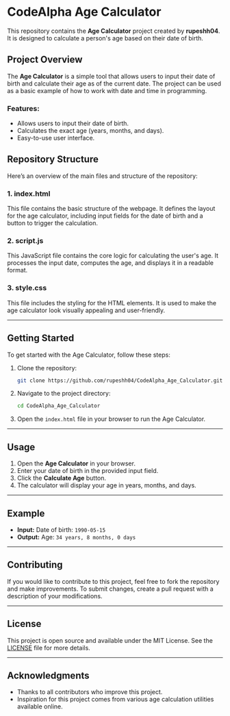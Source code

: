 # CodeAlpha Age Calculator

This repository contains the **Age Calculator** project created by **rupeshh04**. It is designed to calculate a person's age based on their date of birth.

## Project Overview

The **Age Calculator** is a simple tool that allows users to input their date of birth and calculate their age as of the current date. The project can be used as a basic example of how to work with date and time in programming.

### Features:
- Allows users to input their date of birth.
- Calculates the exact age (years, months, and days).
- Easy-to-use user interface.

## Repository Structure

Here’s an overview of the main files and structure of the repository:


### 1. **index.html**

This file contains the basic structure of the webpage. It defines the layout for the age calculator, including input fields for the date of birth and a button to trigger the calculation.

### 2. **script.js**

This JavaScript file contains the core logic for calculating the user's age. It processes the input date, computes the age, and displays it in a readable format.

### 3. **style.css**

This file includes the styling for the HTML elements. It is used to make the age calculator look visually appealing and user-friendly.

---

## Getting Started

To get started with the Age Calculator, follow these steps:

1. Clone the repository:
    ```bash
    git clone https://github.com/rupeshh04/CodeAlpha_Age_Calculator.git
    ```

2. Navigate to the project directory:
    ```bash
    cd CodeAlpha_Age_Calculator
    ```

3. Open the `index.html` file in your browser to run the Age Calculator.

---

## Usage

1. Open the **Age Calculator** in your browser.
2. Enter your date of birth in the provided input field.
3. Click the **Calculate Age** button.
4. The calculator will display your age in years, months, and days.

---

## Example

- **Input:** Date of birth: `1990-05-15`
- **Output:** Age: `34 years, 8 months, 0 days`

---

## Contributing

If you would like to contribute to this project, feel free to fork the repository and make improvements. To submit changes, create a pull request with a description of your modifications.

---

## License

This project is open source and available under the MIT License. See the [LICENSE](LICENSE) file for more details.

---

## Acknowledgments

- Thanks to all contributors who improve this project.
- Inspiration for this project comes from various age calculation utilities available online.
